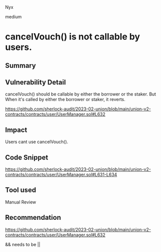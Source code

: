 Nyx

medium

# cancelVouch() is not callable by users.

## Summary

## Vulnerability Detail
cancelVouch() should be callable by either the borrower or the staker. But When it's called by either the borrower or staker, it reverts.

https://github.com/sherlock-audit/2023-02-union/blob/main/union-v2-contracts/contracts/user/UserManager.sol#L632

## Impact
Users cant use cancelVouch().
## Code Snippet
https://github.com/sherlock-audit/2023-02-union/blob/main/union-v2-contracts/contracts/user/UserManager.sol#L631-L634
## Tool used

Manual Review

## Recommendation
https://github.com/sherlock-audit/2023-02-union/blob/main/union-v2-contracts/contracts/user/UserManager.sol#L632

&& needs to be ||